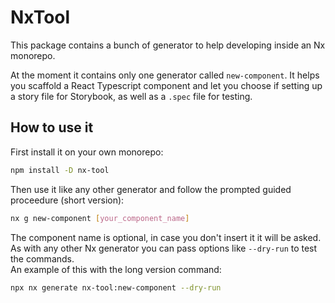 # NxTool

This package contains a bunch of generator to help developing inside an Nx monorepo.

At the moment it contains only one generator called `new-component`. It helps you scaffold a React Typescript component and let you choose if setting up a story file for Storybook, as well as a `.spec` file for testing. 

## How to use it

First install it on your own monorepo:
```sh
npm install -D nx-tool
```
Then use it like any other generator and follow the prompted guided proceedure (short version):
```sh
nx g new-component [your_component_name]
```
The component name is optional, in case you don't insert it it will be asked.  
As with any other Nx generator you can pass options like `--dry-run` to test the commands.  
An example of this with the long version command:
```sh
npx nx generate nx-tool:new-component --dry-run
```
